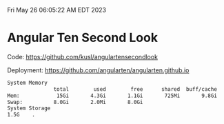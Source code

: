 Fri May 26 06:05:22 AM EDT 2023

# Angular Ten Second Look

Code: https://github.com/kusl/angulartensecondlook

Deployment: https://github.com/angularten/angularten.github.io

```bash
System Memory
               total        used        free      shared  buff/cache   available
Mem:            15Gi       4.3Gi       1.1Gi       725Mi       9.8Gi       9.9Gi
Swap:          8.0Gi       2.0Mi       8.0Gi
System Storage
1.5G	.
```
